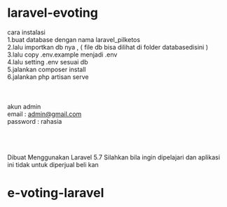# laravel-evoting


cara instalasi
<br>
1.buat database dengan nama laravel_pilketos<br>
2.lalu importkan db nya , ( file db bisa dilihat di folder databasedisini )<br>
3.lalu copy .env.example menjadi .env<br>
4.lalu setting .env sesuai db<br>
5.jalankan composer install<br>
6.jalankan php artisan serve<br>
<br><br><br>
akun admin<br>
email : admin@gmail.com<br>
password : rahasia<br>
<br><br><br>

Dibuat Menggunakan Laravel 5.7 Silahkan bila ingin dipelajari dan aplikasi ini tidak untuk diperjual beli kan
# e-voting-laravel
